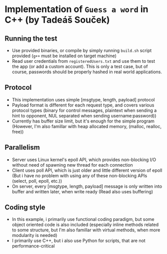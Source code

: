 # Implementation of `Guess a word` in C++ (by Tadeáš Souček)
## Running the test
- Use provided binaries, or compile by simply running `build.sh` script provided (`g++` must be installed on target machine)
- Read user credentials from `registeredUsers.txt` and use them to test the app (or add a custom account). This is only a test case, but of course, passwords should be properly hashed in real world applications.

## Protocol
- This implementation uses simple [msgtype, length, payload] protocol
- Payload format is different for each request type, and covers various protocol types (binary for control messages, plaintext when sending a hint to opponent, NUL separated when sending username:password))
- Currently has buffer size limit, but it's enough for the simple program (However, I'm also famillar with heap allocated memory, (malloc, realloc, free))

## Parallelism
- Server uses Linux kernel's epoll API, which provides non-blocking I/O without need of spawning new thread for each connection
- Client uses poll API, which is just older and little different version of epoll (But i have no problem with using any of these non-blocking APIs (select, poll, epoll, etc.))
- On server, every [msgtype, length, payload] message is only written into buffer and written later, when write ready (Read also uses buffering)

## Coding style
- In this example, i primarily use functional coding paradigm, but some object oriented code is also included (especially inline methods related to some structure, but I'm also famillar with virtual methods, when more modularity is needed)
- I primarily use C++, but i also use Python for scripts, that are not performance-critical
